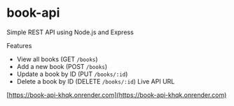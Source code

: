 # book-api
Simple REST API using Node.js and Express

Features

- View all books (GET `/books`)
- Add a new book (POST `/books`)
- Update a book by ID (PUT `/books/:id`)
- Delete a book by ID (DELETE `/books/:id`)
Live API URL

[https://book-api-khqk.onrender.com](https://book-api-khqk.onrender.com)
